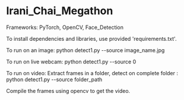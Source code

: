 # Irani_Chai_Megathon
Frameworks: PyTorch, OpenCV, Face_Detection

To install dependencies and libraries, use provided 'requirements.txt'.

To run on an image: python detect1.py --source image_name.jpg

To run on live webcam: python detect1.py --source 0

To run on video: Extract frames in a folder, detect on complete folder : python detect1.py --source folder_path

Compile the frames using opencv to get the video.
